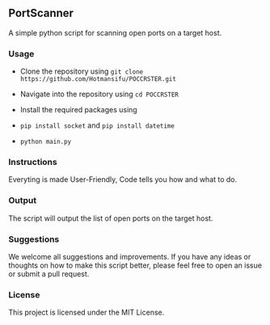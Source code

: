 ## PortScanner
A simple python script for scanning open ports on a target host.

### Usage
* Clone the repository using ```git clone https://github.com/Hotmansifu/POCCRSTER.git```

* Navigate into the repository using ```cd POCCRSTER```

* Install the required packages using 
* ```pip install socket``` and  ```pip install datetime```
* ```python main.py```

### Instructions
Everyting is made User-Friendly, Code tells you how and what to do.
### Output
The script will output the list of open ports on the target host.
### Suggestions
We welcome all suggestions and improvements. If you have any ideas or thoughts on how to make this script better, please feel free to open an issue or submit a pull request.

### License
This project is licensed under the MIT License.



